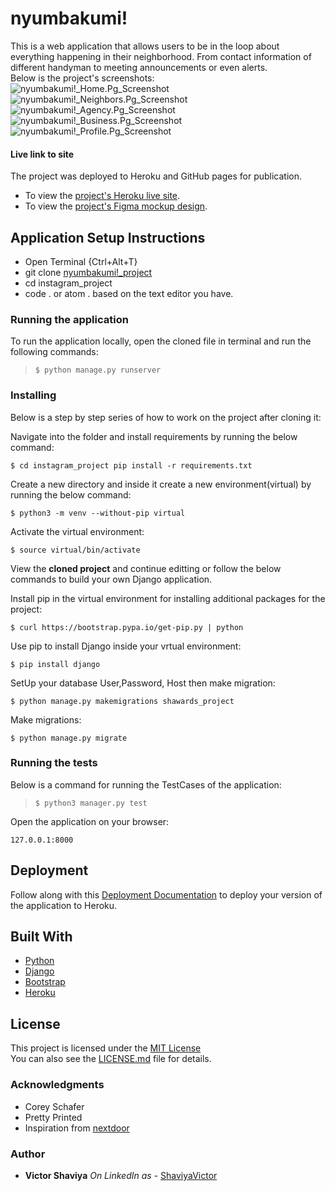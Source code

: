 # nyumbakumi!

This is a web application that allows users to be in the loop about everything happening in their neighborhood. From contact information of different handyman to meeting announcements or even alerts.       
Below is the project's screenshots:     
![nyumbakumi!_Home.Pg_Screenshot](#)        
![nyumbakumi!_Neighbors.Pg_Screenshot](#)          
![nyumbakumi!_Agency.Pg_Screenshot](#)          
![nyumbakumi!_Business.Pg_Screenshot](#)          
![nyumbakumi!_Profile.Pg_Screenshot](#)          


#### Live link to site
The project was deployed to Heroku and GitHub pages for publication.     
* To view the [project's Heroku live site](https://nyumbakumi.herokuapp.com/).         
* To view the [project's Figma mockup design](https://www.figma.com/file/Bi89jjzMDXCN9H17UGHwBI/nyumbakumi!?node-id=0%3A1).

## Application Setup Instructions
- Open Terminal {Ctrl+Alt+T}     
- git clone [nyumbakumi!_project](https://github.com/ShaviyaVictor/nyumbakumi-)      
- cd instagram_project      
- code . or atom . based on the text editor you have.


### Running the application

To run the application locally, open the cloned file in terminal and run the following commands:     
  > `$ python manage.py runserver`  

### Installing

Below is a step by step series of how to work on the project after cloning it:

Navigate into the folder and install requirements by running the below command:

```
$ cd instagram_project pip install -r requirements.txt 
```

Create a new directory and inside it create a new environment(virtual) by running the below command:

```
$ python3 -m venv --without-pip virtual
```

Activate the virtual environment:

```
$ source virtual/bin/activate
```

View the **cloned project** and continue editting or follow the below commands to build your own Django application.

Install pip in the virtual environment for installing additional packages for the project:

```
$ curl https://bootstrap.pypa.io/get-pip.py | python
```

Use pip to install Django inside your vrtual environment:

```
$ pip install django
```

SetUp your database User,Password, Host then make migration:

```
$ python manage.py makemigrations shawards_project
```

Make migrations:

```
$ python manage.py migrate 
```



### Running the tests

Below is a command for running the TestCases of the application:      
  > `$ python3 manager.py test`


Open the application on your browser:
```
127.0.0.1:8000
```



## Deployment

Follow along with this [Deployment Documentation](https://gist.github.com/newtonkiragu/42f2500e56d9c2375a087233587eddd0) to deploy your version of the application to Heroku.

## Built With

* [Python](https://docs.python.org/3/)        
* [Django](https://docs.djangoproject.com/en/4.0/)       
* [Bootstrap](https://getbootstrap.com/docs/5.1/getting-started/introduction/)       
* [Heroku](https://devcenter.heroku.com/categories/reference)       

## License

This project is licensed under the [MIT License](https://github.com/ShaviyaVictor/ShawardS/blob/main/LICENSE)      
You can also see the [LICENSE.md](https://github.com/ShaviyaVictor/ShawardS/blob/main/LICENSE) file for details.

### Acknowledgments

* Corey Schafer
* Pretty Printed
* Inspiration from [nextdoor](https://nextdoor.com/)

### Author

* **Victor Shaviya**
*On LinkedIn as* - [ShaviyaVictor](https://www.linkedin.com/in/victor-shaviya-532ab0110/)
